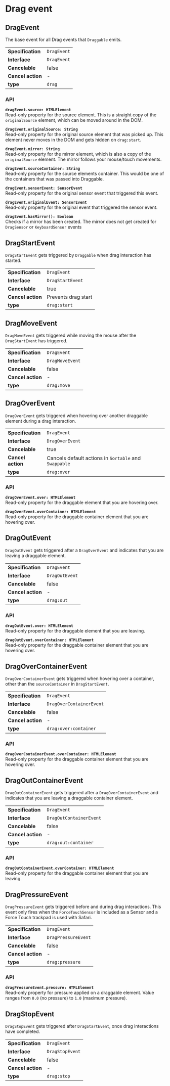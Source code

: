 # Drag event

## DragEvent

The base event for all Drag events that `Draggable` emits.

| | |
| --------------------- | ---------------------------------------------------------- |
| **Specification**     | `DragEvent`                                                |
| **Interface**         | `DragEvent`                                                |
| **Cancelable**        | false                                                      |
| **Cancel action**     | -                                                          |
| **type**              | `drag`                                                     |

### API

**`dragEvent.source: HTMLElement`**  
Read-only property for the source element. This is a straight copy of the `originalSource`
element, which can be moved around in the DOM.

**`dragEvent.originalSource: String`**  
Read-only property for the original source element that was picked up. This element never
moves in the DOM and gets hidden on `drag:start`.

**`dragEvent.mirror: String`**  
Read-only property for the mirror element, which is also a copy of the `originalSource` element.
The mirror follows your mouse/touch movements.

**`dragEvent.sourceContainer: String`**  
Read-only property for the source elements container. This would be one of the containers that
was passed into Draggable.

**`dragEvent.sensorEvent: SensorEvent`**  
Read-only property for the original sensor event that triggered this event.

**`dragEvent.originalEvent: SensorEvent`**  
Read-only property for the original event  that triggered the sensor event.

**`dragEvent.hasMirror(): Boolean`**  
Checks if a mirror has been created. The mirror does not get created for `DragSensor` or `KeyboardSensor` events

## DragStartEvent

`DragStartEvent` gets triggered by `Draggable` when drag interaction has started.

| | |
| --------------------- | ---------------------------------------------------------- |
| **Specification**     | `DragEvent`                                                |
| **Interface**         | `DragStartEvent`                                           |
| **Cancelable**        | true                                                       |
| **Cancel action**     | Prevents drag start                                        |
| **type**              | `drag:start`                                               |

## DragMoveEvent

`DragMoveEvent` gets triggered while moving the mouse after the `DragStartEvent` has triggered.

| | |
| --------------------- | ---------------------------------------------------------- |
| **Specification**     | `DragEvent`                                                |
| **Interface**         | `DragMoveEvent`                                            |
| **Cancelable**        | false                                                      |
| **Cancel action**     | -                                                          |
| **type**              | `drag:move`                                                |

## DragOverEvent

`DragOverEvent` gets triggered when hovering over another draggable element during a drag
interaction.

| | |
| --------------------- | ---------------------------------------------------------- |
| **Specification**     | `DragEvent`                                                |
| **Interface**         | `DragOverEvent`                                            |
| **Cancelable**        | true                                                       |
| **Cancel action**     | Cancels default actions in `Sortable` and `Swappable`      |
| **type**              | `drag:over`                                                |

### API

**`dragOverEvent.over: HTMLElement`**  
Read-only property for the draggable element that you are hovering over.

**`dragOverEvent.overContainer: HTMLElement`**  
Read-only property for the draggable container element that you are hovering over.

## DragOutEvent

`DragOutEvent` gets triggered after a `DragOverEvent` and indicates that you are leaving
a draggable element.

| | |
| --------------------- | ---------------------------------------------------------- |
| **Specification**     | `DragEvent`                                                |
| **Interface**         | `DragOutEvent`                                             |
| **Cancelable**        | false                                                      |
| **Cancel action**     | -                                                          |
| **type**              | `drag:out`                                                 |

### API

**`dragOutEvent.over: HTMLElement`**  
Read-only property for the draggable element that you are leaving.

**`dragOutEvent.overContainer: HTMLElement`**  
Read-only property for the draggable container element that you are hovering over.

## DragOverContainerEvent

`DragOverContainerEvent` gets triggered when hovering over a container, other than the `sourceContainer` in `DragStartEvent`.

| | |
| --------------------- | ---------------------------------------------------------- |
| **Specification**     | `DragEvent`                                                |
| **Interface**         | `DragOverContainerEvent`                                   |
| **Cancelable**        | false                                                      |
| **Cancel action**     | -                                                          |
| **type**              | `drag:over:container`                                      |

### API

**`dragOverContainerEvent.overContainer: HTMLElement`**  
Read-only property for the draggable container element that you are hovering over.

## DragOutContainerEvent

`DragOutContainerEvent` gets triggered after a `DragOverContainerEvent` and indicates that
you are leaving a draggable container element.

| | |
| --------------------- | ---------------------------------------------------------- |
| **Specification**     | `DragEvent`                                                |
| **Interface**         | `DragOutContainerEvent`                                    |
| **Cancelable**        | false                                                      |
| **Cancel action**     | -                                                          |
| **type**              | `drag:out:container`                                       |

### API

**`dragOutContainerEvent.overContainer: HTMLElement`**  
Read-only property for the draggable container element that you are leaving.

## DragPressureEvent

`DragPressureEvent` gets triggered before and during drag interactions. This event
only fires when the `ForceTouchSensor` is included as a Sensor and a Force Touch trackpad
is used with Safari.

| | |
| --------------------- | ---------------------------------------------------------- |
| **Specification**     | `DragEvent`                                                |
| **Interface**         | `DragPressureEvent`                                        |
| **Cancelable**        | false                                                      |
| **Cancel action**     | -                                                          |
| **type**              | `drag:pressure`                                            |

### API

**`dragPressureEvent.pressure: HTMLElement`**  
Read-only property for pressure applied on a draggable element. Value ranges from `0.0` (no pressure) to `1.0` (maximum pressure).

## DragStopEvent

`DragStopEvent` gets triggered after `DragStartEvent`, once drag interactions have completed.

| | |
| --------------------- | ---------------------------------------------------------- |
| **Specification**     | `DragEvent`                                                |
| **Interface**         | `DragStopEvent`                                            |
| **Cancelable**        | false                                                      |
| **Cancel action**     | -                                                          |
| **type**              | `drag:stop`                                                |
